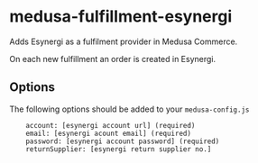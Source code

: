 # medusa-fulfillment-esynergi

Adds Esynergi as a fulfilment provider in Medusa Commerce.

On each new fulfillment an order is created in Esynergi.

## Options

The following options should be added to your `medusa-config.js`

```
    account: [esynergi account url] (required)
    email: [esynergi acount email] (required)
    password: [esynergi account password] (required)
    returnSupplier: [esynergi return supplier no.]
```